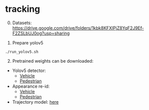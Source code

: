 # tracking
0. Datasets: https://drive.google.com/drive/folders/1kbk8KFXlPjZ8YqF2J9Ef-F2ZSLbUJ0og?usp=sharing

1. Prepare yolov5 
```
./run_yolov5.sh
```
2. Pretrained weights can be downloaded:
- Yolov5 detector: 
    - [Vehicle](https://drive.google.com/file/d/1EZ7ls95GGUi5QjCGTtdmlKUi65Ox6HyS/view?usp=sharing) 
    - [Pedestrian](https://drive.google.com/file/d/1w65gH2n0Tkn8Y9GCFBVhuTMyUUuEL9cp/view?usp=sharing)
- Appearance re-id: 
    - [Vehicle](https://drive.google.com/file/d/1sjVBtDZsVdSe5BTxj8EEQn7qVSQN8UG0/view?usp=sharing) 
    - [Pedestrian](https://drive.google.com/file/d/1jSYQ-as1mgSL7lV0GU1bQKQi4wm9bq_u/view?usp=sharing)
- Trajectory model: [here](https://drive.google.com/file/d/1LyK8FevMrt2lBMugpMEgmL8HcmmY0giB/view?usp=sharing)
